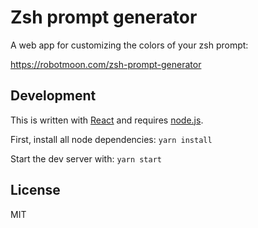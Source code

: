 # Zsh prompt generator

A web app for customizing the colors of your zsh prompt:

https://robotmoon.com/zsh-prompt-generator


## Development

This is written with [React](https://reactjs.org/) and requires [node.js](https://nodejs.org/).

First, install all node dependencies:
`yarn install`

Start the dev server with:
`yarn start`


## License

MIT
